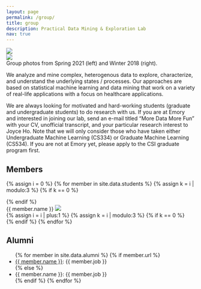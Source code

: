 ```yaml
---
layout: page
permalink: /group/
title: group
description: Practical Data Mining & Exploration Lab
nav: true
---
```


<div class="row justify-content-sm-center">
    <div class="col-sm-6 mt-3 mt-md-0">
        <img class="img-fluid rounded z-depth-1" src="{{ '/assets/img/group_s2021.jpg' | relative_url }}">
    </div>
    <div class="col-sm-6 mt-3 mt-md-0">
        <img class="img-fluid rounded z-depth-1" src="{{ '/assets/img/group_w2018.jpg' | relative_url }}">
    </div>
</div>
<div class="caption">
        Group photos from Spring 2021 (left) and Winter 2018 (right).
</div>

We analyze and mine complex, heterogenous data to explore, characterize, and understand the underlying states / processes. Our approaches are based on statistical machine learning and data mining that work on a variety of real-life applications with a focus on healthcare applications.

We are always looking for motivated and hard-working students (graduate and undergraduate students) to do research with us. If you are at Emory and interested in joining our lab, send an e-mail titled “More Data More Fun” with your CV, unofficial transcript, and your particular research interest to Joyce Ho. Note that we will only consider those who have taken either Undergraduate Machine Learning (CS334) or Graduate Machine Learning (CS534). If you are not at Emory yet, please apply to the CSI graduate program first.


## Members

{% assign i = 0 %}
{% for member in site.data.students %}
{% assign k = i | modulo:3 %}
{% if k == 0 %}
<div class="row">
{% endif %}    
<div class="pradax">
    <div class="thumbnail">
        {{ member.name }}
        <a href="{{ member.url }}">
        <img class="thumbnail rounded-circle" src="{{ member.img | relative_url }}"/>
        </a>
    </div>
</div>
{% assign i = i | plus:1 %}
{% assign k = i | modulo:3 %}
{% if k == 0 %}
</div>
{% endif %}    
{% endfor %}


## Alumni

<ul>
{% for member in site.data.alumni %}
    {% if member.url %}
     <li><a href="{{ member.url }}">{{ member.name }}</a>: {{ member.job }}</li>
    {% else %}
        <li>{{ member.name }}: {{ member.job }}</li>
    {% endif %}    
{% endfor %}
<ul>
